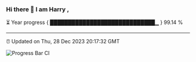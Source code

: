 ### Hi there 👋 I am Harry , 

⏳ Year progress { █████████████████████████████▁ } 99.14 %

---

⏰ Updated on Thu, 28 Dec 2023 20:17:32 GMT

![Progress Bar CI](https://github.com/duykhang68/duykhang68/workflows/Progress%20Bar%20CI/badge.svg)

